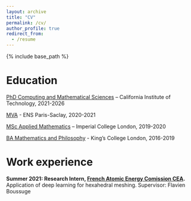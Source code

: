 ```yaml
---
layout: archive
title: "CV"
permalink: /cv/
author_profile: true
redirect_from:
  - /resume
---
```


{% include base_path %}

Education
======
[PhD Computing and Mathematical Sciences](https://www.cms.caltech.edu/) – California Institute of Technology, 2021-2026 

[MVA](https://www.master-mva.com/) - ENS Paris-Saclay, 2020-2021

[MSc Applied Mathematics](https://www.imperial.ac.uk/mathematics) – Imperial College London, 2019-2020

[BA Mathematics and Philosophy](https://www.kcl.ac.uk/mathematics) - King’s College London, 2016-2019

Work experience
======
**Summer 2021: Research Intern, [French Atomic Energy Comission CEA](https://www.cea.fr/).**  
Application of deep learning for hexahedral meshing. Supervisor: Flavien Boussuge
  

